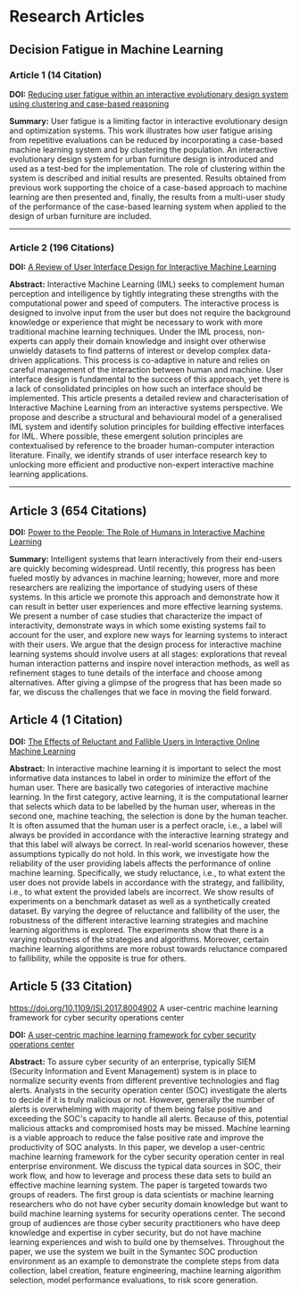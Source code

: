 # Research Articles

## Decision Fatigue in Machine Learning

### Article 1 (14 Citation)

**DOI:** [Reducing user fatigue within an interactive evolutionary design system using clustering and case-based reasoning](https://doi.org/10.1080/03052150903081556)

**Summary:** User fatigue is a limiting factor in interactive evolutionary design and optimization systems. This work illustrates how user fatigue arising from repetitive evaluations can be reduced by incorporating a case-based machine learning system and by clustering the population. An interactive evolutionary design system for urban furniture design is introduced and used as a test-bed for the implementation. The role of clustering within the system is described and initial results are presented. Results obtained from previous work supporting the choice of a case-based approach to machine learning are then presented and, finally, the results from a multi-user study of the performance of the case-based learning system when applied to the design of urban furniture are included.

---

### Article 2 (196 Citations)

**DOI:** [A Review of User Interface Design for Interactive Machine Learning](https://doi.org/10.1145/3185517)

**Abstract:** Interactive Machine Learning (IML) seeks to complement human perception and intelligence by tightly integrating these strengths with the computational power and speed of computers. The interactive process is designed to involve input from the user but does not require the background knowledge or experience that might be necessary to work with more traditional machine learning techniques. Under the IML process, non-experts can apply their domain knowledge and insight over otherwise unwieldy datasets to find patterns of interest or develop complex data-driven applications. This process is co-adaptive in nature and relies on careful management of the interaction between human and machine. User interface design is fundamental to the success of this approach, yet there is a lack of consolidated principles on how such an interface should be implemented. This article presents a detailed review and characterisation of Interactive Machine Learning from an interactive systems perspective. We propose and describe a structural and behavioural model of a generalised IML system and identify solution principles for building effective interfaces for IML. Where possible, these emergent solution principles are contextualised by reference to the broader human-computer interaction literature. Finally, we identify strands of user interface research key to unlocking more efficient and productive non-expert interactive machine learning applications.


---

## Article 3 (654 Citations)


**DOI:** [Power to the People: The Role of Humans in Interactive Machine Learning](https://doi.org/10.1609/AIMAG.V35I4.2513)

**Summary:** Intelligent systems that learn interactively from their end-users are quickly becoming widespread. Until recently, this progress has been fueled mostly by advances in machine learning; however, more and more researchers are realizing the importance of studying users of these systems. In this article we promote this approach and demonstrate how it can result in better user experiences and more effective learning systems. We present a number of case studies that characterize the impact of interactivity, demonstrate ways in which some existing systems fail to account for the user, and explore new ways for learning systems to interact with their users. We argue that the design process for interactive machine learning systems should involve users at all stages: explorations that reveal human interaction patterns and inspire novel interaction methods, as well as refinement stages to tune details of the interface and choose among alternatives. After giving a glimpse of the progress that has been made so far, we discuss the challenges that we face in moving the field forward.


## Article 4 (1 Citation)

**DOI:** [The Effects of Reluctant and Fallible Users in Interactive Online Machine Learning](https://ceur-ws.org/Vol-2660/ialatecml_paper4.pdf)

**Abstract:** In interactive machine learning it is important to select the
most informative data instances to label in order to minimize the effort of the human user. There are basically two categories of interactive
machine learning. In the first category, active learning, it is the computational learner that selects which data to be labelled by the human user,
whereas in the second one, machine teaching, the selection is done by
the human teacher. It is often assumed that the human user is a perfect
oracle, i.e., a label will always be provided in accordance with the interactive learning strategy and that this label will always be correct. In
real-world scenarios however, these assumptions typically do not hold.
In this work, we investigate how the reliability of the user providing
labels affects the performance of online machine learning. Specifically,
we study reluctance, i.e., to what extent the user does not provide labels in accordance with the strategy, and fallibility, i.e., to what extent
the provided labels are incorrect. We show results of experiments on a
benchmark dataset as well as a synthetically created dataset. By varying
the degree of reluctance and fallibility of the user, the robustness of the
different interactive learning strategies and machine learning algorithms
is explored. The experiments show that there is a varying robustness of
the strategies and algorithms. Moreover, certain machine learning algorithms are more robust towards reluctance compared to fallibility, while
the opposite is true for others.


## Article 5 (33 Citation)

https://doi.org/10.1109/ISI.2017.8004902
A user-centric machine learning framework for cyber security operations center


**DOI:** [A user-centric machine learning framework for cyber security operations center](https://doi.org/10.1109/ISI.2017.8004902)

**Abstract:** To assure cyber security of an enterprise, typically SIEM (Security Information and Event Management) system is in place to normalize security events from different preventive technologies and flag alerts. Analysts in the security operation center (SOC) investigate the alerts to decide if it is truly malicious or not. However, generally the number of alerts is overwhelming with majority of them being false positive and exceeding the SOC's capacity to handle all alerts. Because of this, potential malicious attacks and compromised hosts may be missed. Machine learning is a viable approach to reduce the false positive rate and improve the productivity of SOC analysts. In this paper, we develop a user-centric machine learning framework for the cyber security operation center in real enterprise environment. We discuss the typical data sources in SOC, their work flow, and how to leverage and process these data sets to build an effective machine learning system. The paper is targeted towards two groups of readers. The first group is data scientists or machine learning researchers who do not have cyber security domain knowledge but want to build machine learning systems for security operations center. The second group of audiences are those cyber security practitioners who have deep knowledge and expertise in cyber security, but do not have machine learning experiences and wish to build one by themselves. Throughout the paper, we use the system we built in the Symantec SOC production environment as an example to demonstrate the complete steps from data collection, label creation, feature engineering, machine learning algorithm selection, model performance evaluations, to risk score generation.



<!-- Add more articles in the same format -->
